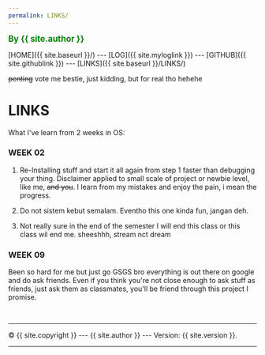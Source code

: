 ```yaml
---
permalink: LINKS/
---
```


<span style="color:green; font-weight:bold; font-size:larger;">By {{ site.author }}</span>

[HOME]({{ site.baseurl }}/) --- [LOG]({{ site.myloglink }}) --- [GITHUB]({{ site.githublink }}) --- [LINKS]({{ site.baseurl }}/LINKS/)

~~penting~~ vote me bestie, just kidding, but for real tho hehehe

# LINKS

What I've learn from 2 weeks in OS:
<br>

### WEEK 02

1. Re-Installing stuff and start it all again from step 1 faster than debugging your thing.
Disclaimer applied to small scale of project or newbie level, like me, ~~and you~~.
I learn from my mistakes and enjoy the pain, i mean the progress.

2. Do not sistem kebut semalam.
Eventho this one kinda fun, jangan deh.

3. Not really sure in the end of the semester I will end this class or this class wil end me.
sheeshhh, stream nct dream

### WEEK 09
Been so hard for me but just go GSGS bro everything is out there on google and do ask friends. Even if you think you're not close enough to ask stuff as friends, just ask them as classmates, you'll be friend through this project I promise.

<br>
<hr>
&copy; {{ site.copyright }} --- {{ site.author }} --- Version: {{ site.version }}.
<hr>
<br>
